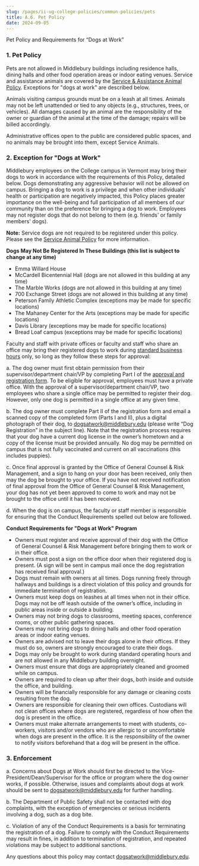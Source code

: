 ```yaml
---
slug: /pages/ii-ug-college-policies/commun-policies/pets
title: A.6. Pet Policy
date: 2024-09-05
---
```

Pet Policy and Requirements for “Dogs at Work”

### 1\. Pet Policy

Pets are not allowed in Middlebury buildings including residence halls, dining halls and other food operation areas or indoor eating venues. Service and assistance animals are covered by the [Service & Assistance Animal Policy](/pages/i-policies-for-all/non-discrim-policies/svc-assist-animals). Exceptions for "dogs at work" are described below.

Animals visiting campus grounds must be on a leash at all times. Animals may not be left unattended or tied to any objects (e.g., structures, trees, or vehicles). All damages caused by an animal are the responsibility of the owner or guardian of the animal at the time of the damage; repairs will be billed accordingly.

Administrative offices open to the public are considered public spaces, and no animals may be brought into them, except Service Animals.

### 2\. Exception for "Dogs at Work"

Middlebury employees on the College campus in Vermont may bring their dogs to work in accordance with the requirements of this Policy, detailed below. Dogs demonstrating any aggressive behavior will not be allowed on campus. Bringing a dog to work is a privilege and when other individuals’ health or participation are negatively impacted, this Policy places greater importance on the well-being and full participation of all members of our community than on the preference for bringing a dog to work. Employees may not register dogs that do not belong to them (e.g. friends' or family members' dogs).

**Note:** Service dogs are not required to be registered under this policy. Please see the [Service Animal Policy](/pages/i-policies-for-all/non-discrim-policies/svc-assist-animals) for more information.

**Dogs May Not Be Registered In These Buildings (this list is subject to change at any time)**

*   Emma Willard House
*   McCardell Bicentennial Hall (dogs are not allowed in this building at any time)
*   The Marble Works (dogs are not allowed in this building at any time)
*   700 Exchange Street (dogs are not allowed in this building at any time)
*   Peterson Family Athletic Complex (exceptions may be made for specific locations)
*   The Mahaney Center for the Arts (exceptions may be made for specific locations)
*   Davis Library (exceptions may be made for specific locations)
*   Bread Loaf campus (exceptions may be made for specific locations)

Faculty and staff with private offices or faculty and staff who share an office may bring their registered dogs to work during [standard business hours](https://handbook.middlebury.edu/pages/ii-ug-college-policies/employee/employment/scheduling-hours-operation/) only, so long as they follow these steps for approval:

a. The dog owner must first obtain permission from their supervisor/department chair/VP by completing Part I of the [approval and registration form](static/assets/dog-at-work-registration-form_2024.pdf). To be eligible for approval, employees must have a private office. With the approval of a supervisor/department chair/VP, two employees who share a single office may be permitted to register their dog. However, only one dog is permitted in a single office at any given time.

b. The dog owner must complete Part II of the registration form and email a scanned copy of the completed form (Parts I and II), plus a digital photograph of their dog, to [dogsatwork@middlebury.edu](mailto:dogsatwork@middlebury.edu) (please write “Dog Registration” in the subject line). Note that the registration process requires that your dog have a current dog license in the owner’s hometown and a copy of the license must be provided annually. No dog may be permitted on campus that is not fully vaccinated and current on all vaccinations (this includes puppies).

c. Once final approval is granted by the Office of General Counsel & Risk Management, and a sign to hang on your door has been received, only then may the dog be brought to your office. If you have not received notification of final approval from the Office of General Counsel & Risk Management, your dog has not yet been approved to come to work and may not be brought to the office until it has been received. 

d. When the dog is on campus, the faculty or staff member is responsible for ensuring that the Conduct Requirements spelled out below are followed.

**Conduct Requirements for "Dogs at Work" Program**

*   Owners must register and receive approval of their dog with the Office of General Counsel & Risk Management before bringing them to work or in their office.
*   Owners must post a sign on the office door when their registered dog is present. (A sign will be sent in campus mail once the dog registration has received final approval.)
*   Dogs must remain with owners at all times. Dogs running freely through hallways and buildings is a direct violation of this policy and grounds for immediate termination of registration.
*   Owners must keep dogs on leashes at all times when not in their office. Dogs may not be off leash outside of the owner’s office, including in public areas inside or outside a building.
*   Owners may not bring dogs to classrooms, meeting spaces, conference rooms, or other public gathering spaces.
*   Owners may not bring dogs to dining halls and other food operation areas or indoor eating venues.
*   Owners are advised not to leave their dogs alone in their offices. If they must do so, owners are strongly encouraged to crate their dogs.
*   Dogs may only be brought to work during standard operating hours and are not allowed in any Middlebury building overnight.
*   Owners must ensure that dogs are appropriately cleaned and groomed while on campus.
*   Owners are required to clean up after their dogs, both inside and outside the office, and building.
*   Owners will be financially responsible for any damage or cleaning costs resulting from the dog.
*   Owners are responsible for cleaning their own offices. Custodians will not clean offices where dogs are registered, regardless of how often the dog is present in the office.
*   Owners must make alternate arrangements to meet with students, co-workers, visitors and/or vendors who are allergic to or uncomfortable when dogs are present in the office. It is the responsibility of the owner to notify visitors beforehand that a dog will be present in the office.

### 3\. Enforcement

a. Concerns about Dogs at Work should first be directed to the Vice-President/Dean/Supervisor for the office or program where the dog owner works, if possible. Otherwise, issues and complaints about dogs at work should be sent to [dogsatwork@middlebury.edu](mailto:dogsatwork@middlebury.edu) for further handling.

b. The Department of Public Safety shall not be contacted with dog complaints, with the exception of emergencies or serious incidents involving a dog, such as a dog bite.

c. Violation of any of the Conduct Requirements is a basis for terminating the registration of a dog. Failure to comply with the Conduct Requirements may result in fines, in addition to termination of registration, and repeated violations may be subject to additional sanctions.

Any questions about this policy may contact [dogsatwork@middlebury.edu](mailto:dogsatwork@middlebury.edu).
